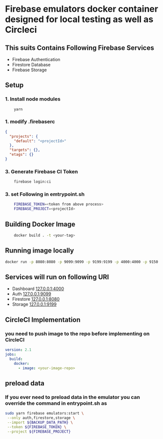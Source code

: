 # Firebase emulators docker container designed for local testing as well as Circleci
## This suits Contains Following Firebase Services
- Firebase Authentication
- Firestore Database
- Firebase Storage

## Setup
### 1. Install node modules
```sh
    yarn
```
### 1. modify .firebaserc
```json
{
  "projects": {
    "default": "<projectId>"
  },
  "targets": {},
  "etags": {}
}

```
### 3. Generate Firebase CI Token
``` sh
    firebase login:ci
```
### 3. set Following in  emtrypoint.sh
```sh
    FIREBASE_TOKEN=<token from above process>
    FIREBASE_PROJECT=<projectId>
```

## Building Docker Image
```sh
    docker build . -t <your-tag>
```
## Running image locally
```sh
docker run -p 8080:8080 -p 9099:9099 -p 9199:9199 -p 4000:4000 -p 9150:9150 <your-tag>
```

## Services will run on following URI
- Dashboard [127.0.0.1:4000](http://127.0.0.1:4000)
- Auth [127.0.0.1:9099](http://127.0.0.1:9099)
- Firestore [127.0.0.1:8080](http://127.0.0.1:8080)
- Storage [127.0.0.1:9199](http://127.0.0.1:9199)

## CircleCI Implementation
### you need to push image to the repo before implementing on CircleCI
```yaml
version: 2.1
jobs:
  build:
    docker:
      - image: <your-image-repo>
```

## preload data
### If you ever need to preload data in the emulator you can override the command in entrypoint.sh as

```sh
sudo yarn firebase emulators:start \
 --only auth,firestore,storage \
 --import ${BACKUP_DATA_PATH} \
 --token ${FIREBASE_TOKEN} \
 --project ${FIREBASE_PROJECT}

```